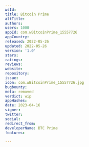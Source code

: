 ```yaml
---
wsId: 
title: Bitcoin Prime
altTitle: 
authors: 
users: 1000
appId: com.wBitcoinPrime_15557726
appCountry: 
released: 2022-05-26
updated: 2022-05-26
version: '1.0'
stars: 
ratings: 
reviews: 
website: 
repository: 
issue: 
icon: com.wBitcoinPrime_15557726.jpg
bugbounty: 
meta: removed
verdict: wip
appHashes: 
date: 2023-04-16
signer: 
twitter: 
social: 
redirect_from: 
developerName: BTC Prime
features: 

---
```


